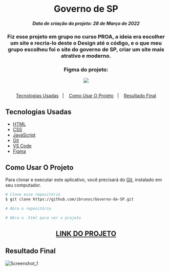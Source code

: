 <h1 align="center">
  Governo de SP
</h1>
<h5 align="center">Data de criação do projeto: 28 de Março de 2022</h5>

<h3 align="center">   
Fiz esse projeto em grupo no curso PROA, a ideia era escolher um site e recria-lo deste o Design até o código, e o que meu grupo escolheu foi o site do governo de SP,  criar um site mais atrativo e moderno.
</h3>

<div align="center">
  <h3>Figma do projeto:</h3>  
  <a href="https://www.figma.com/file/TUvfYuf24BRniMgLm97CCf/Governo-SP"><img src="https://img.shields.io/badge/figma-%23F24E1E.svg?style=for-the-badge&logo=figma&logoColor=white" target="_blank"></a>
</div>

<br />

<p align="center">
  <a href="#Tecnologias-Usadas">Tecnologias Usadas</a>&nbsp;&nbsp;&nbsp;|&nbsp;&nbsp;&nbsp;
  <a href="#Como-Usar-O-Projeto">Como Usar O Projeto</a>&nbsp;&nbsp;&nbsp;|&nbsp;&nbsp;&nbsp;
  <a href="#Resultado-Final">Resultado Final</a>
</p>

## Tecnologias Usadas

- [HTML](https://developer.mozilla.org/pt-BR/docs/Web/HTML)
- [CSS](https://developer.mozilla.org/pt-BR/docs/Web/CSS)
- [JavaScript](https://developer.mozilla.org/pt-BR/docs/Web/JavaScript)
- [Git](https://git-scm.com/docs)
- [VS Code](https://code.visualstudio.com/)
- [Figma](https://figma.com/)

## Como Usar O Projeto
Para clonar e executar este aplicativo, você precisará do [Git](https://git-scm.com), instalado em seu computador.

```bash
# Clone esse repositório
$ git clone https://github.com/ibrunoc/Governo-de-SP.git

# Abra o repositório

# Abra o .html para ver o projeto
```

<div align="center">
  <h2><a href="https://governo-de-sp.vercel.app/">LINK DO PROJETO</a></h2>
</div>

## Resultado Final

![Screenshot_1](https://user-images.githubusercontent.com/68878579/163182896-433b4959-e8a6-4e78-9dc8-054424161773.png)
